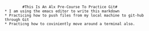 			#This Is An Alx Pre-Course To Practice Git#
	* I am using the emacs editor to write this markdown
	* Practicing how to push files from my local machine to git-hub through Git
	* Practicng how to coviniently move around a terminal also.
